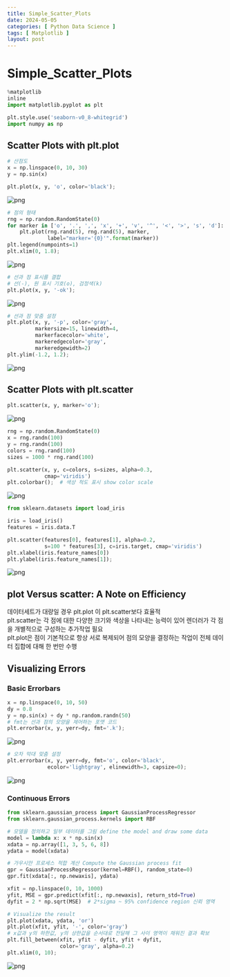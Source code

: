 ```yaml
---
title: Simple_Scatter_Plots
date: 2024-05-05
categories: [ Python Data Science ]
tags: [ Matplotlib ]
layout: post
---
```


# Simple_Scatter_Plots

```python
%matplotlib
inline
import matplotlib.pyplot as plt

plt.style.use('seaborn-v0_8-whitegrid')
import numpy as np
```

## Scatter Plots with plt.plot

```python
# 산점도
x = np.linspace(0, 10, 30)
y = np.sin(x)

plt.plot(x, y, 'o', color='black');
```

![png](assets/img/Simple_Scatter_Plots_files/Simple_Scatter_Plots_3_0.png)

```python
# 점의 형태
rng = np.random.RandomState(0)
for marker in ['o', '.', ',', 'x', '+', 'v', '^', '<', '>', 's', 'd']:
    plt.plot(rng.rand(5), rng.rand(5), marker,
             label="marker='{0}'".format(marker))
plt.legend(numpoints=1)
plt.xlim(0, 1.8);
```

![png](assets/img/Simple_Scatter_Plots_files/Simple_Scatter_Plots_4_0.png)

```python
# 선과 점 표시를 결합
# 선(-), 원 표시 기호(o), 검정색(k)
plt.plot(x, y, '-ok');
```

![png](assets/img/Simple_Scatter_Plots_files/Simple_Scatter_Plots_5_0.png)

```python
# 선과 점 맞춤 설정
plt.plot(x, y, '-p', color='gray',
         markersize=15, linewidth=4,
         markerfacecolor='white',
         markeredgecolor='gray',
         markeredgewidth=2)
plt.ylim(-1.2, 1.2);
```

![png](assets/img/Simple_Scatter_Plots_files/Simple_Scatter_Plots_6_0.png)

## Scatter Plots with plt.scatter

```python
plt.scatter(x, y, marker='o');
```

![png](assets/img/Simple_Scatter_Plots_files/Simple_Scatter_Plots_8_0.png)

```python
rng = np.random.RandomState(0)
x = rng.randn(100)
y = rng.randn(100)
colors = rng.rand(100)
sizes = 1000 * rng.rand(100)

plt.scatter(x, y, c=colors, s=sizes, alpha=0.3,
            cmap='viridis')
plt.colorbar();  # 색상 척도 표시 show color scale
```

![png](assets/img/Simple_Scatter_Plots_files/Simple_Scatter_Plots_9_0.png)

```python
from sklearn.datasets import load_iris

iris = load_iris()
features = iris.data.T

plt.scatter(features[0], features[1], alpha=0.2,
            s=100 * features[3], c=iris.target, cmap='viridis')
plt.xlabel(iris.feature_names[0])
plt.ylabel(iris.feature_names[1]);
```

![png](assets/img/Simple_Scatter_Plots_files/Simple_Scatter_Plots_10_0.png)

## plot Versus scatter: A Note on Efficiency

데이터세트가 대량일 경우 plt.plot 이 plt.scatter보다 효율적  
plt.scatter는 각 점에 대한 다양한 크기와 색상을 나타내는 능력이 있어 렌더러가 각 점을 개별적으로 구성하는 추가작업 필요  
plt.plot은 점이 기본적으로 항상 서로 복제되어 점의 모양을 결정하는 작업이 전체 데이터 집합에 대해 한 번만 수행

## Visualizing Errors

### Basic Errorbars

```python
x = np.linspace(0, 10, 50)
dy = 0.8
y = np.sin(x) + dy * np.random.randn(50)
# fmt는 선과 점의 모양을 제어하는 포맷 코드
plt.errorbar(x, y, yerr=dy, fmt='.k');
```

![png](assets/img/Simple_Scatter_Plots_files/Simple_Scatter_Plots_15_0.png)

```python
# 오차 막대 맞춤 설정
plt.errorbar(x, y, yerr=dy, fmt='o', color='black',
             ecolor='lightgray', elinewidth=3, capsize=0);
```

![png](assets/img/Simple_Scatter_Plots_files/Simple_Scatter_Plots_16_0.png)

### Continuous Errors

```python
from sklearn.gaussian_process import GaussianProcessRegressor
from sklearn.gaussian_process.kernels import RBF

# 모델을 정의하고 일부 데이터를 그림 define the model and draw some data
model = lambda x: x * np.sin(x)
xdata = np.array([1, 3, 5, 6, 8])
ydata = model(xdata)

# 가우시안 프로세스 적합 계산 Compute the Gaussian process fit
gpr = GaussianProcessRegressor(kernel=RBF(), random_state=0)
gpr.fit(xdata[:, np.newaxis], ydata)

xfit = np.linspace(0, 10, 1000)
yfit, MSE = gpr.predict(xfit[:, np.newaxis], return_std=True)
dyfit = 2 * np.sqrt(MSE)  # 2*sigma ~ 95% confidence region 신뢰 영역
```

```python
# Visualize the result
plt.plot(xdata, ydata, 'or')
plt.plot(xfit, yfit, '-', color='gray')
# x값과 y의 하한값, y의 상한값을 순서대로 전달해 그 사이 영역이 채워진 결과 확보
plt.fill_between(xfit, yfit - dyfit, yfit + dyfit,
                 color='gray', alpha=0.2)
plt.xlim(0, 10);
```

![png](assets/img/Simple_Scatter_Plots_files/Simple_Scatter_Plots_19_0.png)
    

